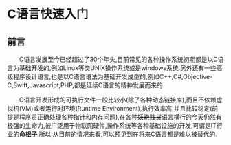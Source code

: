 # C语言快速入门

## 前言

&emsp;&emsp;C语言发展至今已经超过了30个年头,目前常见的各种操作系统初期都是以C语言为基础开发的,例如Linux等类UNIX操作系统或是windows系统.另外还有一些高级程序设计语言,也是以C语言语法为基础开发成型的,例如C++,C#,Objective-C,Swift,Javascript,PHP,都是延续C语言的精神发展而来的.

&emsp;&emsp;C语言开发形成的可执行文件一般比较小(除了各种动态链接库),而且不依赖虚拟机(VM)或者运行时环境(Runtime Environment),执行效率高,并且比较稳定(前提是程序员正确处理各种指针和内存问题),在各种~~妖艳贱货~~语言横行的今天仍然有极强的生命力,被广泛用于物联网硬件,操作系统等各种基础设施的开发,可谓是IT行业的**命根子**.所以,从目前的情况来看,可以预见到在将来C语言都是难以被替代的.